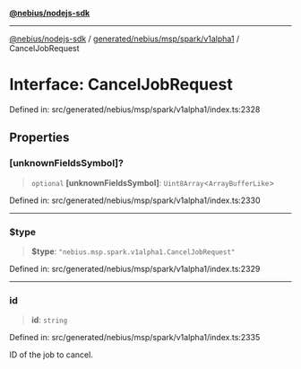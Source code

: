 [**@nebius/nodejs-sdk**](../../../../../../README.md)

---

[@nebius/nodejs-sdk](../../../../../../README.md) / [generated/nebius/msp/spark/v1alpha1](../README.md) / CancelJobRequest

# Interface: CancelJobRequest

Defined in: src/generated/nebius/msp/spark/v1alpha1/index.ts:2328

## Properties

### \[unknownFieldsSymbol\]?

> `optional` **\[unknownFieldsSymbol\]**: `Uint8Array`\<`ArrayBufferLike`\>

Defined in: src/generated/nebius/msp/spark/v1alpha1/index.ts:2330

---

### $type

> **$type**: `"nebius.msp.spark.v1alpha1.CancelJobRequest"`

Defined in: src/generated/nebius/msp/spark/v1alpha1/index.ts:2329

---

### id

> **id**: `string`

Defined in: src/generated/nebius/msp/spark/v1alpha1/index.ts:2335

ID of the job to cancel.
